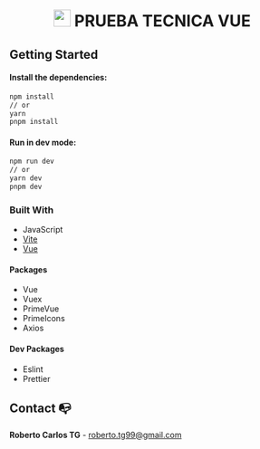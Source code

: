 <div align="center">
  
  # <img src="https://raw.githubusercontent.com/roberto-carlos-tg/portfolio-fresh/master/static/favicon/favicon.ico" height="30px"/> PRUEBA TECNICA VUE

</div>

## Getting Started

#### Install the dependencies:

```sh
npm install
// or
yarn
pnpm install
```

#### Run in dev mode:

```sh
npm run dev
// or
yarn dev
pnpm dev
```

### Built With

- JavaScript
- [Vite](https://vitejs.dev)
- [Vue](https://vuejs.org/)

#### Packages
- Vue
- Vuex
- PrimeVue
- PrimeIcons
- Axios
    
#### Dev Packages
- Eslint
- Prettier

## Contact 📭

**Roberto Carlos TG** - roberto.tg99@gmail.com
  
